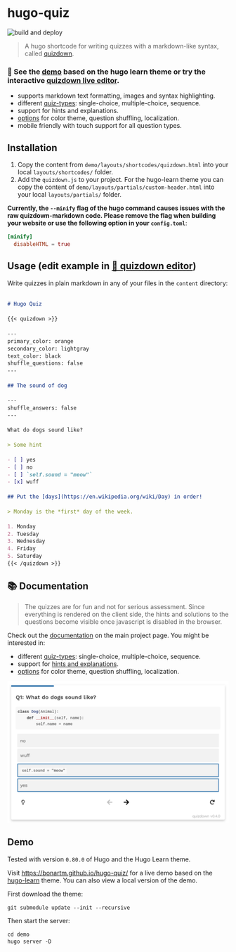 # hugo-quiz

![build and deploy](https://github.com/bonartm/hugo-quiz/workflows/build%20and%20deploy/badge.svg)

> A hugo shortcode for writing quizzes with a markdown-like syntax, called [quizdown](https://github.com/bonartm/quizdown-js). 

### 🚀 See the [demo](https://bonartm.github.io/hugo-quiz/) based on the hugo learn theme or try the interactive [quizdown live editor](https://bonartm.github.io/quizdown-live-editor/).

- supports markdown text formatting, images and syntax highlighting.
- different [quiz-types](https://github.com/bonartm/quizdown-js/blob/main/docs/syntax.md): single-choice, multiple-choice, sequence.
- support for hints and explanations.
- [options](https://github.com/bonartm/quizdown-js/blob/main/docs/options.md) for color theme, question shuffling, localization.
- mobile friendly with touch support for all question types.


## Installation

1. Copy the content from `demo/layouts/shortcodes/quizdown.html`  into your local `layouts/shortcodes/` folder.
2. Add the `quizdown.js` to your project. For the hugo-learn theme you can copy the content of `demo/layouts/partials/custom-header.html` into your local `layouts/partials/` folder.

**Currently, the `--minify` flag of the hugo command causes issues with the raw quizdown-markdown code. Please remove the flag when building your website or use the following option in your `config.toml`**:

```toml
[minify]
  disableHTML = true
```


## Usage  (edit example in [🚀 quizdown editor](https://bonartm.github.io/quizdown-live-editor/?code=---%0Aprimary_color%3A%20orange%0Asecondary_color%3A%20lightgray%0Atext_color%3A%20black%0Ashuffle_questions%3A%20false%0A---%0A%0A%23%23%20The%20sound%20of%20dog%0A%0A---%0Ashuffle_answers%3A%20false%0A---%0A%0AWhat%20do%20dogs%20sound%20like%3F%0A%0A%3E%20Some%20hint%0A%0A-%20%5B%20%5D%20yes%0A-%20%5B%20%5D%20no%0A-%20%5B%20%5D%20%60self.sound%20%3D%20%22meow%22%60%0A-%20%5Bx%5D%20wuff%0A%0A%23%23%20Put%20the%20%5Bdays%5D(https%3A%2F%2Fen.wikipedia.org%2Fwiki%2FDay)%20in%20order!%0A%0A%3E%20Monday%20is%20the%20*first*%20day%20of%20the%20week.%0A%0A1.%20Monday%0A2.%20Tuesday%0A3.%20Wednesday%0A4.%20Friday%0A5.%20Saturday%20))

Write quizzes in plain markdown in any of your files in the `content` directory:

```markdown

# Hugo Quiz

{{< quizdown >}}

---
primary_color: orange
secondary_color: lightgray
text_color: black
shuffle_questions: false
---

## The sound of dog

---
shuffle_answers: false
---

What do dogs sound like?

> Some hint

- [ ] yes
- [ ] no
- [ ] `self.sound = "meow"`
- [x] wuff

## Put the [days](https://en.wikipedia.org/wiki/Day) in order!

> Monday is the *first* day of the week.

1. Monday
2. Tuesday
3. Wednesday
4. Friday
5. Saturday  
{{< /quizdown >}}
```

## 📚 Documentation

> The quizzes are for fun and not for serious assessment. Since everything is rendered on the client side, the hints and solutions to the questions become visible once javascript is disabled in the browser.

Check out the [documentation](https://github.com/bonartm/quizdown-js/blob/main/docs/) on the main project page. You might be interested in:

- different [quiz-types](https://github.com/bonartm/quizdown-js/blob/main/docs/syntax.md): single-choice, multiple-choice, sequence.
- support for [hints and explanations](https://github.com/bonartm/quizdown-js/blob/main/docs/syntax.md#hints-and-comments).
- [options](https://github.com/bonartm/quizdown-js/blob/main/docs/options.md) for color theme, question shuffling, localization.

![](hugo-quiz-demo-v0.4.0.png)


## Demo

Tested with version `0.80.0` of Hugo and the Hugo Learn theme.

Visit https://bonartm.github.io/hugo-quiz/ for a live demo based on the [hugo-learn](https://themes.gohugo.io/theme/hugo-theme-learn/en) theme. You can also view a local version of the demo. 

First download the theme:

```shell
git submodule update --init --recursive
```

Then start the server:

```shell
cd demo
hugo server -D
```
